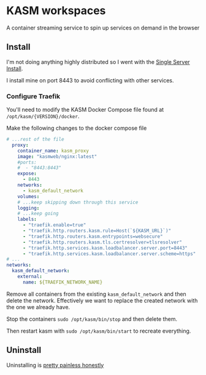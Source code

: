 # KASM workspaces

A container streaming service to spin up services on demand in the browser

## Install

I'm not doing anything highly distributed so I went with the [Single Server Install](https://kasmweb.com/docs/latest/install/single_server_install.html).

I install mine on port 8443 to avoid conflicting with other services.

### Configure Traefik

You'll need to modify the KASM Docker Compose file found at `/opt/kasm/{VERSION}/docker`.

Make the following changes to the docker compose file

```yml
# ...rest of the file
  proxy:
    container_name: kasm_proxy
    image: "kasmweb/nginx:latest"
    #ports:
    #  - "8443:8443"
    expose:
      - 8443
    networks:
      - kasm_default_network
    volumes:
    # ...keep skipping down through this service
    logging:
    # ...keep going
    labels:
      - "traefik.enable=true"
      - "traefik.http.routers.kasm.rule=Host(`${KASM_URL}`)"
      - "traefik.http.routers.kasm.entrypoints=websecure"
      - "traefik.http.routers.kasm.tls.certresolver=tlsresolver"
      - "traefik.http.services.kasm.loadbalancer.server.port=8443"
      - "traefik.http.services.kasm.loadbalancer.server.scheme=https"
# ...
networks:
  kasm_default_network:
    external:
      name: ${TRAEFIK_NETWORK_NAME}
```

Remove all containers from the existing `kasm_default_network` and then delete the network. Effectively we want to replace the created network with the one we already have.

Stop the containers `sudo /opt/kasm/bin/stop` and then delete them.

Then restart kasm with `sudo /opt/kasm/bin/start` to recreate everything.

## Uninstall

Uninstalling is [pretty painless honestly](https://kasmweb.com/docs/latest/install/uninstall.html)
